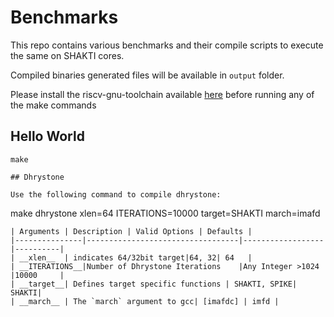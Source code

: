 # Benchmarks
This repo contains various benchmarks and their compile scripts to execute the same on SHAKTI cores.

Compiled binaries generated files will be available in `output` folder.

Please install the riscv-gnu-toolchain available [here](https://github.com/riscv/riscv-gnu-toolchain) before running any of the make commands

## Hello World
```
make

## Dhrystone

Use the following command to compile dhrystone:

```
  make dhrystone xlen=64 ITERATIONS=10000 target=SHAKTI march=imafd
```
| Arguments | Description | Valid Options | Defaults |
|---------------|----------------------------------|------------------|----------|
| __xlen__  | indicates 64/32bit target|64, 32| 64   |
| __ITERATIONS__|Number of Dhrystone Iterations    |Any Integer >1024 |10000     |
| __target__| Defines target specific functions | SHAKTI, SPIKE| SHAKTI|
| __march__ | The `march` argument to gcc| [imafdc] | imfd |

